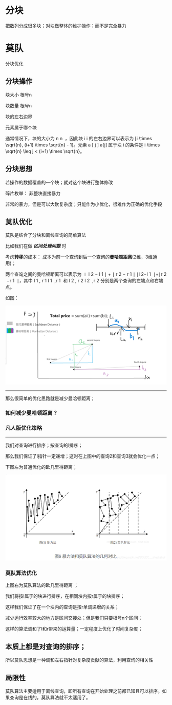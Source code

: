 <!--
 * @Author: Z-Es-0 141395766+Z-Es-0@users.noreply.github.com
 * @Date: 2024-08-16 23:04:16
 * @LastEditors: Z-Es-0 141395766+Z-Es-0@users.noreply.github.com
 * @LastEditTime: 2024-08-17 15:15:02
 * @FilePath: \Algorithm-learning-and-communication\算法\分块\分块.md
 * @Description: 这是默认设置,请设置`customMade`, 打开koroFileHeader查看配置 进行设置: https://github.com/OBKoro1/koro1FileHeader/wiki/%E9%85%8D%E7%BD%AE
-->
# 分块

把数列分成很多块；对块做整体的维护操作；而不是完全暴力

# 莫队

分块优化

## 分块操作

块大小 根号n

块数量 根号n

块的左右边界 

元素属于哪个块


通常情况下，块的大小为 
n
n
​
 ，因此块 
i
i 的左右边界可以表示为 [i \times \sqrt{n}, (i+1) \times \sqrt{n} - 1]。元素 
a
[
j
]
a[j] 属于块 i 的条件是 i \times \sqrt{n} \leq j < (i+1) \times \sqrt{n}。

## 分块思想

若操作的数据覆盖的一个块；就对这个块进行整体修改

碎片枚举： 非整块直接暴力

非常的暴力，但是可以大砍复杂度；只能作为小优化，很难作为正确的优化手段

## 莫队优化

莫队是结合了分块和离线查询的简单算法

比如我们在做 ***区间处理问题*** 时

考虑**转移**的成本： 成本为前一个查询到后一个查询的**曼哈顿距离**(2维，3维通用)；


两个查询之间的曼哈顿距离可以表示为 
∣
l
2
−
l
1
∣
+
∣
r
2
−
r
1
∣
∣l 
2
​
 −l 
1
​
 ∣+∣r 
2
​
 −r 
1
​
 ∣，其中 
l
1
,
r
1
l 
1
​
 ,r 
1
​
  和 
l
2
,
r
2
l 
2
​
 ,r 
2
​
  分别是两个查询的左端点和右端点。

如图：

![aa](bb.png)


*** 


那么很简单的优化思路就是减少曼哈顿距离；

### 如何减少曼哈顿距离？

### 凡人版优化策略

***

我们对查询进行排序；按查询的l排序；

那么我们保证了l指针一定递增；这时在上图中的查询2和查询3就会优化一点；

下图左为普通优化的欧几里得距离；

![bb](aa.png)

### 莫队算法优化

上图右为莫队算法的欧几里得距离 ；

我们将按l属于的块进行排序，在相同块内按r属于的块排序；

这样我们保证了在一个块内的查询是按r单调递增的关系；

减少运行效率较大的地方是区间交接处；但是我们只要根号n个区间；

这样的算法调和了l和r带来的运算量；一定程度上优化了时间复杂度；

## 本质上都是对查询的排序；

所以莫队思想是一种调和左右指针对复杂度贡献的算法，利用查询的相关性

## 局限性

莫队算法主要适用于离线查询，即所有查询在开始处理之前都已知且可以排序。如果查询是在线的，莫队算法就不太适用了。
